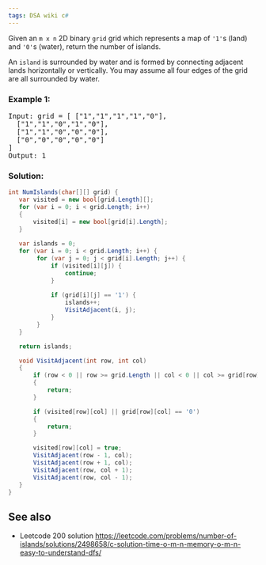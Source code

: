 ```yaml
---
tags: DSA wiki c# 
---
```


Given an `m x n` 2D binary `grid` grid which represents a map of `'1'`s (land) and `'0'`s (water), return the number of islands.

An `island` is surrounded by water and is formed by connecting adjacent lands horizontally or vertically. You may assume all four edges of the grid are all surrounded by water.
 

### Example 1:

<pre>
Input: grid = [ ["1","1","1","1","0"],
  ["1","1","0","1","0"],
  ["1","1","0","0","0"],
  ["0","0","0","0","0"]
]
Output: 1
</pre>

### Solution:

```csharp
int NumIslands(char[][] grid) {
   var visited = new bool[grid.Length][]; 
   for (var i = 0; i < grid.Length; i++)
   {
       visited[i] = new bool[grid[i].Length];
   }
   
   var islands = 0;
   for (var i = 0; i < grid.Length; i++) {
        for (var j = 0; j < grid[i].Length; j++) {
            if (visited[i][j]) {
                continue;
            }
            
            if (grid[i][j] == '1') {
                islands++;
                VisitAdjacent(i, j);
            }
        } 
   }

   return islands;

   void VisitAdjacent(int row, int col)
   {
       if (row < 0 || row >= grid.Length || col < 0 || col >= grid[row].Length)
       {
           return;
       }

       if (visited[row][col] || grid[row][col] == '0')
       {
           return;
       }

       visited[row][col] = true;
       VisitAdjacent(row - 1, col);
       VisitAdjacent(row + 1, col);
       VisitAdjacent(row, col + 1);
       VisitAdjacent(row, col - 1);
   }
}
```

## See also

- Leetcode 200 solution <https://leetcode.com/problems/number-of-islands/solutions/2498658/c-solution-time-o-m-n-memory-o-m-n-easy-to-understand-dfs/>
